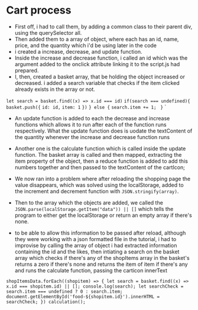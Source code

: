 # Cart process

- First off, i had to call them, by adding a common class to their parent div, using the querySelector all. 
- Then added them to a array of object, where each has an id, name, price, and the quantity which i'd be using later in the code
- i created a increase, decrease, and update function.
- Inside the increase and decrease function, i called an id which was the argument added to the onclick attribute linking it to the script.js  had prepared. 
- I, then, created a basket array, that be holding the object increased or decreased. i added a search variable that checks if the item clicked already exists in the array or not.

`let search = basket.find((x) => x.id === id)`
    `if(search === undefined){`
        `basket.push({`
            `id: id,`
           `item: 1`
        `})`
    `} else {`
        `search.item += 1;`
   ` }`
`
- An update function is added to each the decrease and increase functions which allows it to run after each of the function runs respectively. What the update function does is uodate the textContent of the quantity whenever the increase and decrease function runs


- Another one is the calculate function which is called inside the update function. The basket array is called and then mapped, extracting the item property of the object, then a reduce function is added to add this numbers together and then passed to the textContent of the cartIcon;

- We now ran into a problem where after reloading the shopping page the value disappears, which was solved using the localStorage, added to the increment and decrement function with `JSON.stringify(array)`.

- Then to the array which the objects are added, we called the `JSON.parse(localStorage.getItem("data")) || []` which tells the program to either get the localStorage or return an empty array if there's none. 

- to be able to allow this information to be passed after reload, although they were working with a json formatted file in the tutorial, i had to improvise by calling the array of object i had extracted information containing the id and the likes, then intiating a search on the basket array which checks if there's any of the shopItems array in the basket's returns a zero if there's none and returns the item of item if there's any and runs the calculate function, passing the carticon innerText

`shopItemsData.forEach((shopitem) => {
    let search = basket.find((x) => x.id === shopitem.id) || [];
    console.log(search);
    let searchCheck = search.item === undefined ? 0 : search.item;
    document.getElementById('food-${shopitem.id}').innerHTML = searchCheck;
})
calculation();`
